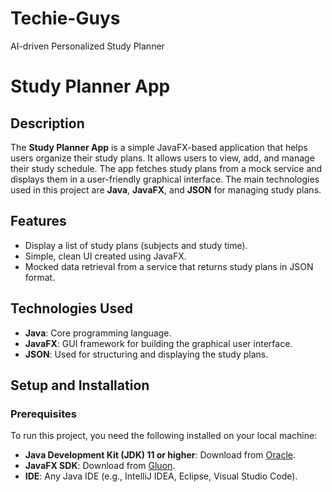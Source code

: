 # Techie-Guys
AI-driven Personalized Study Planner

# Study Planner App

## Description
The **Study Planner App** is a simple JavaFX-based application that helps users organize their study plans. It allows users to view, add, and manage their study schedule. The app fetches study plans from a mock service and displays them in a user-friendly graphical interface. The main technologies used in this project are **Java**, **JavaFX**, and **JSON** for managing study plans.

## Features
- Display a list of study plans (subjects and study time).
- Simple, clean UI created using JavaFX.
- Mocked data retrieval from a service that returns study plans in JSON format.

## Technologies Used
- **Java**: Core programming language.
- **JavaFX**: GUI framework for building the graphical user interface.
- **JSON**: Used for structuring and displaying the study plans.

## Setup and Installation

### Prerequisites
To run this project, you need the following installed on your local machine:
- **Java Development Kit (JDK) 11 or higher**: Download from [Oracle](https://www.oracle.com/java/technologies/javase-downloads.html).
- **JavaFX SDK**: Download from [Gluon](https://gluonhq.com/products/javafx/).
- **IDE**: Any Java IDE (e.g., IntelliJ IDEA, Eclipse, Visual Studio Code).
